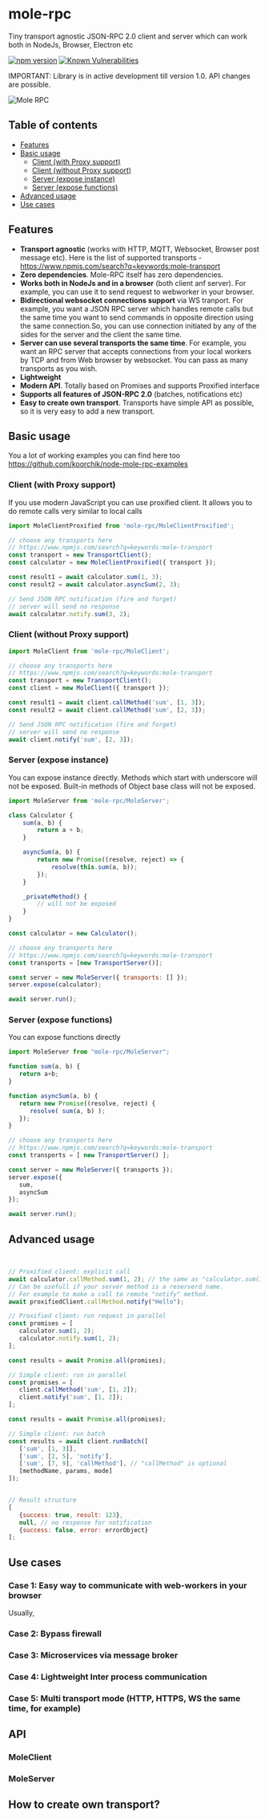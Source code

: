 # mole-rpc

Tiny transport agnostic JSON-RPC 2.0 client and server which can work both in NodeJs, Browser, Electron etc

[![npm version](https://badge.fury.io/js/mole-rpc.svg)](https://badge.fury.io/js/mole-rpc)
[![Known Vulnerabilities](https://snyk.io/test/github/koorchik/node-mole-rpc/badge.svg?targetFile=package.json)](https://snyk.io/test/github/koorchik/node-mole-rpc?targetFile=package.json)

IMPORTANT: Library is in active development till version 1.0. API changes are possible.

![Mole RPC](docs/images/Mole-RPC.png)

## Table of contents

-   [Features](#features)
-   [Basic usage](#basic-usage)
    -   [Client (with Proxy support)](#client-with-proxy-support)
    -   [Client (without Proxy support)](#client-without-proxy-support)
    -   [Server (expose instance)](#server-expose-instance)
    -   [Server (expose functions)](#server-expose-functions)
-   [Advanced usage](#advanced-usage)
-   [Use cases](#use-cases)

## Features

-   **Transport agnostic** (works with HTTP, MQTT, Websocket, Browser post message etc). Here is the list of supported transports - https://www.npmjs.com/search?q=keywords:mole-transport
-   **Zero dependencies**. Mole-RPC itself has zero dependencies.
-   **Works both in NodeJs and in a browser** (both client anf server). For example, you can use it to send request to webworker in your browser.
-   **Bidirectional websocket connections support** via WS tranport. For example, you want a JSON RPC server which handles remote calls but the same time you want to send commands in opposite direction using the same connection.So, you can use connection initiated by any of the sides for the server and the client the same time.
-   **Server can use several transports the same time**. For example, you want an RPC server that accepts connections from your local workers by TCP and from Web browser by websocket. You can pass as many transports as you wish.
-   **Lightweight**
-   **Modern API**. Totally based on Promises and supports Proxified interface
-   **Supports all features of JSON-RPC 2.0** (batches, notifications etc)
-   **Easy to create own transport**. Transports have simple API as possible, so it is very easy to add a new transport.

## Basic usage

You a lot of working examples you can find here too
https://github.com/koorchik/node-mole-rpc-examples

### Client (with Proxy support)

If you use modern JavaScript you can use proxified client.
It allows you to do remote calls very similar to local calls

```javascript
import MoleClientProxified from 'mole-rpc/MoleClientProxified';

// choose any transports here
// https://www.npmjs.com/search?q=keywords:mole-transport
const transport = new TransportClient();
const calculator = new MoleClientProxified({ transport });

const result1 = await calculator.sum(1, 3);
const result2 = await calculator.asyncSum(2, 3);

// Send JSON RPC notification (fire and forget)
// server will send no response
await calculator.notify.sum(3, 2);
```

### Client (without Proxy support)

```javascript
import MoleClient from 'mole-rpc/MoleClient';

// choose any transports here
// https://www.npmjs.com/search?q=keywords:mole-transport
const transport = new TransportClient();
const client = new MoleClient({ transport });

const result1 = await client.callMethod('sum', [1, 3]);
const result2 = await client.callMethod('sum', [2, 3]);

// Send JSON RPC notification (fire and forget)
// server will send no response
await client.notify('sum', [2, 3]);
```

### Server (expose instance)

You can expose instance directly.
Methods which start with underscore will not be exposed.
Built-in methods of Object base class will not be exposed.

```javascript
import MoleServer from 'mole-rpc/MoleServer';

class Calculator {
    sum(a, b) {
        return a + b;
    }

    asyncSum(a, b) {
        return new Promise((resolve, reject) => {
            resolve(this.sum(a, b));
        });
    }

    _privateMethod() {
        // will not be exposed
    }
}

const calculator = new Calculator();

// choose any transports here
// https://www.npmjs.com/search?q=keywords:mole-transport
const transports = [new TransportServer()];

const server = new MoleServer({ transports: [] });
server.expose(calculator);

await server.run();
```

### Server (expose functions)

You can expose functions directly

```javascript
import MoleServer from "mole-rpc/MoleServer";

function sum(a, b) {
   return a+b;
}

function asyncSum(a, b) {
   return new Promise((resolve, reject) {
      resolve( sum(a, b) );
   });
}

// choose any transports here
// https://www.npmjs.com/search?q=keywords:mole-transport
const transports = [ new TransportServer() ];

const server = new MoleServer({ transports });
server.expose({
   sum,
   asyncSum
});

await server.run();
```

## Advanced usage

```javascript


// Proxified client: explicit call
await calculator.callMethod.sum(1, 2); // the same as "calculator.sum(1, 2)"
// Can be usefull if your server method is a reserverd name.
// For example to make a call to remote "notify" method.
await proxifiedClient.callMethod.notify("Hello");

// Proxified client: run request in parallel
const promises = [
   calculator.sum(1, 2);
   calculator.notify.sum(1, 2);
];

const results = await Promise.all(promises);

// Simple client: run in parallel
const promises = [
   client.callMethod('sum', [1, 2]);
   client.notify('sum', [1, 2]);
];

const results = await Promise.all(promises);

// Simple client: run batch
const results = await client.runBatch([
   ['sum', [1, 3]],
   ['sum', [2, 5], 'notify'],
   ['sum', [7, 9], 'callMethod'], // "callMethod" is optional
   [methodName, params, mode]
]);


// Result structure
[
   {success: true, result: 123},
   null, // no response for notification
   {success: false, error: errorObject}
];

```

## Use cases

### Case 1: Easy way to communicate with web-workers in your browser

Usually,

### Case 2: Bypass firewall

### Case 3: Microservices via message broker

### Case 4: Lightweight Inter process communication

### Case 5: Multi transport mode (HTTP, HTTPS, WS the same time, for example)

## API

### MoleClient

### MoleServer

## How to create own transport?
